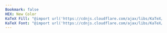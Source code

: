 ```yaml
---
Bookmark: false
HEX: New Color
KaTeX Fill: "@import url('https://cdnjs.cloudflare.com/ajax/libs/KaTeX/0.16.9/katex.min.css')This is some text\\color{#FFF}\\colorbox{#FF6464}{\\textsf{This is some text}}This is some text​﻿"
KaTeX Font: "@import url('https://cdnjs.cloudflare.com/ajax/libs/KaTeX/0.16.9/katex.min.css')This is some text\\color{#FF6464}\\textsf{This is some text}This is some text﻿"
---
```

